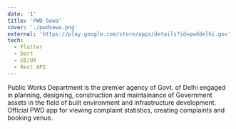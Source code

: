 ```yaml
---
date: '1'
title: 'PWD Sewa'
cover: './pwdsewa.png'
external: 'https://play.google.com/store/apps/details?id=pwddelhi.gov'
tech:
  - Flutter
  - Dart
  - UI/UX
  - Rest API
---
```


Public Works Department is the premier agency of Govt. of Delhi engaged in planning, designing, construction and maintainance of Government assets in the field of built environment and infrastructure development. Official PWD app for viewing complaint statistics, creating complaints and booking venue.
